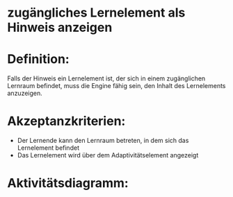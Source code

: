 # zugängliches Lernelement als Hinweis anzeigen


# Definition:
Falls der Hinweis ein Lernelement ist, der sich in einem zugänglichen Lernraum befindet,
muss die Engine fähig sein, den Inhalt des Lernelements anzuzeigen.

# Akzeptanzkriterien:
- Der Lernende kann den Lernraum betreten, in dem sich das Lernelement befindet
- Das Lernelement wird über dem Adaptivitätselement angezeigt 


# Aktivitätsdiagramm:


